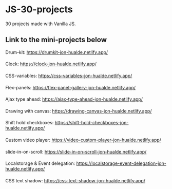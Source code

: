 # JS-30-projects
30 projects made with Vanilla JS.

## Link to the mini-projects below

Drum-kit: https://drumkit-jon-hualde.netlify.app/
####
Clock: https://clock-jon-hualde.netlify.app/
####
CSS-variables: https://css-variables-jon-hualde.netlify.app/
####
Flex-panels: https://flex-panel-gallery-jon-hualde.netlify.app/
####
Ajax type ahead: https://ajax-type-ahead-jon-hualde.netlify.app/
####
Drawing with canvas: https://drawing-canvas-jon-hualde.netlify.app/
####
Shift hold checkboxes: https://shift-hold-checkboxes-jon-hualde.netlify.app/
####
Custom video player: https://video-custom-player-jon-hualde.netlify.app/
####
slide-in-on-scroll: https://slide-in-on-scroll-jon-hualde.netlify.app/
####
Localstorage & Event delegation: https://localstorage-event-delegation-jon-hualde.netlify.app/
####
CSS text shadow: https://css-text-shadow-jon-hualde.netlify.app/
####
